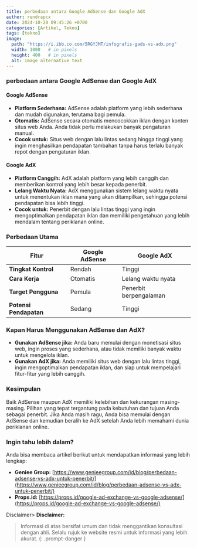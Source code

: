 ```yaml
---
title: perbedaan antara Google AdSense dan Google AdX 
author: rendrapcx
date: 2024-10-20 09:45:26 +0700
categories: [Artikel, Tekno]
tags: [tekno]
image:
  path: "https://i.ibb.co.com/5RGYJMT/infografis-gads-vs-adx.png"
  width: 1000   # in pixels
  height: 400   # in pixels
  alt: image alternative text
---
```


### perbedaan antara Google AdSense dan Google AdX

#### **Google AdSense**

* **Platform Sederhana:** AdSense adalah platform yang lebih sederhana dan mudah digunakan, terutama bagi pemula. 
* **Otomatis:** AdSense secara otomatis mencocokkan iklan dengan konten situs web Anda. Anda tidak perlu melakukan banyak pengaturan manual.
* **Cocok untuk:** Situs web dengan lalu lintas sedang hingga tinggi yang ingin menghasilkan pendapatan tambahan tanpa harus terlalu banyak repot dengan pengaturan iklan.

#### **Google AdX**

* **Platform Canggih:** AdX adalah platform yang lebih canggih dan memberikan kontrol yang lebih besar kepada penerbit.
* **Lelang Waktu Nyata:** AdX menggunakan sistem lelang waktu nyata untuk menentukan iklan mana yang akan ditampilkan, sehingga potensi pendapatan bisa lebih tinggi.
* **Cocok untuk:** Penerbit dengan lalu lintas tinggi yang ingin mengoptimalkan pendapatan iklan dan memiliki pengetahuan yang lebih mendalam tentang periklanan online.

### **Perbedaan Utama**

| Fitur | Google AdSense | Google AdX |
|---|---|---|
| **Tingkat Kontrol** | Rendah | Tinggi |
| **Cara Kerja** | Otomatis | Lelang waktu nyata |
| **Target Pengguna** | Pemula | Penerbit berpengalaman |
| **Potensi Pendapatan** | Sedang | Tinggi |

### **Kapan Harus Menggunakan AdSense dan AdX?**

* **Gunakan AdSense jika:** Anda baru memulai dengan monetisasi situs web, ingin proses yang sederhana, atau tidak memiliki banyak waktu untuk mengelola iklan.
* **Gunakan AdX jika:** Anda memiliki situs web dengan lalu lintas tinggi, ingin mengoptimalkan pendapatan iklan, dan siap untuk mempelajari fitur-fitur yang lebih canggih.

### **Kesimpulan**

Baik AdSense maupun AdX memiliki kelebihan dan kekurangan masing-masing. Pilihan yang tepat tergantung pada kebutuhan dan tujuan Anda sebagai penerbit. Jika Anda masih ragu, Anda bisa memulai dengan AdSense dan kemudian beralih ke AdX setelah Anda lebih memahami dunia periklanan online.

### **Ingin tahu lebih dalam?**

Anda bisa membaca artikel berikut untuk mendapatkan informasi yang lebih lengkap:

* **Geniee Group:** [https://www.genieegroup.com/id/blog/perbedaan-adsense-vs-adx-untuk-penerbit/](https://www.genieegroup.com/id/blog/perbedaan-adsense-vs-adx-untuk-penerbit/)
* **Props.id:** [https://props.id/google-ad-exchange-vs-google-adsense/](https://props.id/google-ad-exchange-vs-google-adsense/)


Disclaimer> **Disclaimer:** 
> Informasi di atas bersifat umum dan tidak menggantikan konsultasi dengan ahli. Selalu rujuk ke website resmi untuk informasi yang lebih akurat.
{: .prompt-danger }